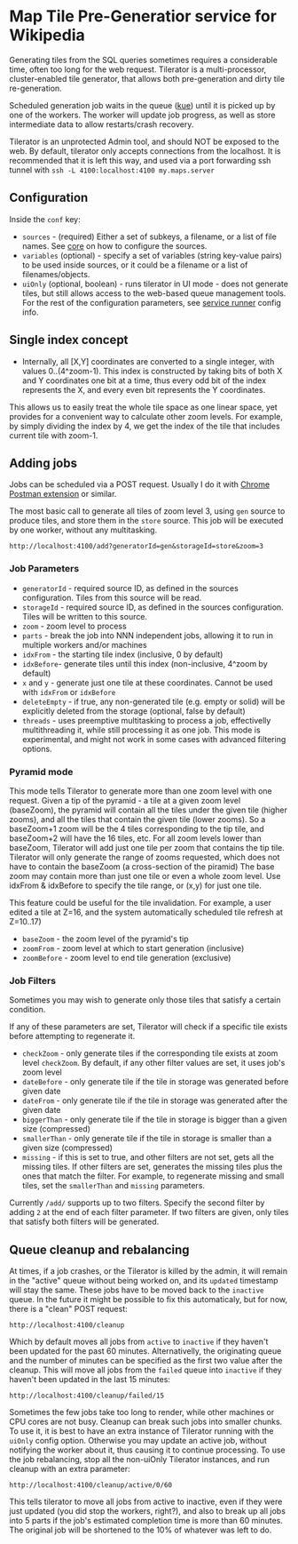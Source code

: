 # Map Tile Pre-Generatior service for Wikipedia

Generating tiles from the SQL queries sometimes requires a considerable time, often too long for the web request.
Tilerator is a multi-processor, cluster-enabled tile generator, that allows both pre-generation and dirty tile re-generation.

Scheduled generation job waits in the queue ([kue](https://github.com/Automattic/kue)) until it is picked up by one
of the workers. The worker will update job progress, as well as store intermediate data to allow restarts/crash recovery.

Tilerator is an unprotected Admin tool, and should NOT be exposed to the web. By default, tilerator only accepts
connections from the localhost. It is recommended that it is left this way, and used via a port forwarding ssh tunnel with `ssh -L 4100:localhost:4100 my.maps.server`

## Configuration
Inside the `conf` key:
* `sources` - (required) Either a set of subkeys, a filename, or a list of file names.  See [core](https://github.com/kartotherian/kartotherian-core) on how to configure the sources.
* `variables` (optional) - specify a set of variables (string key-value pairs) to be used inside sources, or it could be a filename or a list of filenames/objects.
* `uiOnly` (optional, boolean) - runs tilerator in UI mode - does not generate tiles, but still allows access to the web-based queue management tools.
For the rest of the configuration parameters, see [service runner](https://github.com/wikimedia/service-runner) config info.

## Single index concept
* Internally, all [X,Y] coordinates are converted to a single integer, with values 0..(4^zoom-1). This index is constructed
by taking bits of both X and Y coordinates one bit at a time, thus every odd bit of the index represents the X, and every even bit represents the Y coordinates.

This allows us to easily treat the whole tile space as one linear space, yet provides for a convenient way to calculate other zoom levels.
For example, by simply dividing the index by 4, we get the index of the tile that includes current tile with zoom-1.

## Adding jobs
Jobs can be scheduled via a POST request. Usually I do it with [Chrome Postman extension](https://chrome.google.com/webstore/detail/postman/fhbjgbiflinjbdggehcddcbncdddomop?hl=en) or similar.

The most basic call to generate all tiles of zoom level 3, using `gen` source to produce tiles, and store them in the `store` source.  This job will be executed by one worker, without any multitasking.
```
http://localhost:4100/add?generatorId=gen&storageId=store&zoom=3
```
### Job Parameters
* `generatorId` - required source ID, as defined in the sources configuration. Tiles from this source will be read.
* `storageId` - required source ID, as defined in the sources configuration. Tiles will be written to this source.
* `zoom` - zoom level to process
* `parts` - break the job into NNN independent jobs, allowing it to run in multiple workers and/or machines
* `idxFrom` - the starting tile index (inclusive, 0 by default)
* `idxBefore`- generate tiles until this index (non-inclusive, 4^zoom by default)
* `x` and `y` - generate just one tile at these coordinates. Cannot be used with `idxFrom` or `idxBefore`
* `deleteEmpty` - if true, any non-generated tile (e.g. empty or solid) will be explicitly deleted from the storage (optional, false by default)
* `threads` - uses preemptive multitasking to process a job, effectivelly multithreading it, while still processing it as one job. This mode is experimental, and might not work in some cases with advanced filtering options.

### Pyramid mode
This mode tells Tilerator to generate more than one zoom level with one request. Given a tip of the pyramid - a tile at a given zoom level (baseZoom),
the pyramid will contain all the tiles under the given tile (higher zooms), and all the tiles that contain the given tile (lower zooms).
So a baseZoom+1 zoom will be the 4 tiles corresponding to the tip tile, and baseZoom+2 will have the 16 tiles, etc.
For all zoom levels lower than baseZoom, Tilerator will add just one tile per zoom that contains the tip tile.
Tilerator will only generate the range of zooms requested, which does not have to contain the baseZoom (a cross-section of the piramid)
The base zoom may contain more than just one tile or even a whole zoom level. Use idxFrom & idxBefore to specify the tile range, or (x,y) for just one tile.

This feature could be useful for the tile invalidation. For example, a user edited a tile at Z=16, and the system automatically scheduled tile refresh at Z=10..17)

* `baseZoom` - the zoom level of the pyramid's tip
* `zoomFrom` - zoom level at which to start generation (inclusive)
* `zoomBefore` - zoom level to end tile generation (exclusive)

### Job Filters
Sometimes you may wish to generate only those tiles that satisfy a certain condition.

If any of these parameters are set, Tilerator will check if a specific tile exists before attempting to regenerate it.
* `checkZoom` - only generate tiles if the corresponding tile exists at zoom level `checkZoom`.  By default, if any other filter values are set, it uses job's zoom level
* `dateBefore` - only generate tile if the tile in storage was generated before given date
* `dateFrom` - only generate tile if the tile in storage was generated after the given date
* `biggerThan` - only generate tile if the tile in storage is bigger than a given size (compressed)
* `smallerThan` - only generate tile if the tile in storage is smaller than a given size (compressed)
* `missing` - if this is set to true, and other filters are not set, gets all the missing tiles.
If other filters are set, generates the missing tiles plus the ones that match the filter.
For example, to regenerate missing and small tiles, set the `smallerThan` and `missing` parameters.

Currently `/add/` supports up to two filters. Specify the second filter by adding `2` at the end of each filter parameter.
If two filters are given, only tiles that satisfy both filters will be generated.

## Queue cleanup and rebalancing
At times, if a job crashes, or the Tilerator is killed by the admin, it will remain in the "active" queue without being worked on,
and its `updated` timestamp will stay the same.  These jobs have to be moved back to the `inactive` queue.
In the future it might be possible to fix this automaticaly, but for now, there is a "clean" POST request:
```
http://localhost:4100/cleanup
```
Which by default moves all jobs from `active` to `inactive` if they haven't been updated for the past 60 minutes.
Alternativelly, the originating queue and the number of minutes can be specified as the first two value after the cleanup.
This will move all jobs from the `failed` queue into `inactive` if they haven't been updated in the last 15 minutes:
```
http://localhost:4100/cleanup/failed/15
```
Sometimes the few jobs take too long to render, while other machines or CPU cores are not busy. Cleanup can break such jobs
into smaller chunks. To use it, it is best to have an extra instance of Tilerator running with the `uiOnly` config option.
Otherwise you may update an active job, without notifying the worker about it, thus causing it to continue processing.
To use the job rebalancing, stop all the non-uiOnly Tilerator instances, and run cleanup with an extra parameter:
```
http://localhost:4100/cleanup/active/0/60
```
This tells tilerator to move all jobs from active to inactive, even if they were just updated (you did stop the workers, right?),
and also to break up all jobs into 5 parts if the job's estimated completion time is more than 60 minutes.  The original job
will be shortened to the 10% of whatever was left to do.
